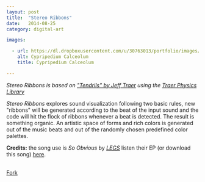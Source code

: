 ```yaml
---
layout: post
title:  "Stereo Ribbons"
date:   2014-08-25
category: digital-art

images:

  - url: https://dl.dropboxusercontent.com/u/30763013/portfolio/images/digital%20art/StereoRibbons/screenshot-1.png
    alt: Cypripedium Calceolum
    title: Cypripedium Calceolum

---
```

_Stereo Ribbons is based on ["Tendrils" by Jeff Traer](http://murderandcreate.com/physics/tendrils/index.html) using the [Traer Physics Library](http://murderandcreate.com/physics/)_

_Stereo Ribbons_ explores sound visualization following two basic rules, new "ribbons" will be generated according to the beat of the input sound and the code will hit the flock of ribbons whenever a beat is detected. The result is something organic. An artistic space of forms and rich colors is generated out of the music beats and out of the randomly chosen predefined color palettes.

__Credits:__ the song use is  _So Obvious_ by [_LEGS_](http://www.feellegs.com/) listen their EP (or download this song) [here](https://soundcloud.com/feellegs/sets/legs-ep-c-2013).


<br>
<!-- Place this tag where you want the button to render. -->
<a class="github-button" href="https://github.com/alejandrogarciasalas/stereoRibbons" data-icon="octicon-repo-forked" data-style="mega" aria-label="Fork alejandrogarciasalas/stereoRibbons on GitHub">Fork</a>